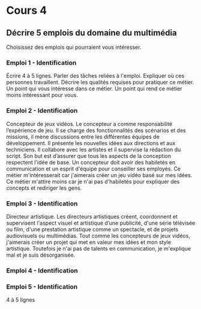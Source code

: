 # Cours 4
## Décrire 5 emplois du domaine du multimédia
Choisissez des emplois qui pourraient vous intéresser. 

### Emploi 1 - Identification
Écrire 4 à 5 lignes. Parler des tâches reliées à l'emploi. Expliquer où ces personnes travaillent. Décrire les qualités requises pour pratiquer ce métier. Un point qui vous intéresse dans ce métier. Un point qui rend ce métier moins intéressant pour vous.  

### Emploi 2 - Identification
Concepteur de jeux vidéos. Le concepteur a comme responsabilité l’expérience de jeu. Il se charge des fonctionnalités des scénarios et des missions, il mène discussions entre les différentes équipes de développement. Il présente les nouvelles idées aux directions et aux techniciens. Il collabore avec les artistes et il supervise la rédaction du script. Son but est d’assurer que tous les aspects de la conception respectent l'idée de base. Un concepteur doit avoir des habiletés en communication et un esprit d'équipe pour conseiller ses employés. Ce métier m'intéresserait car j'aimerais créer un jeu vidéo basé sur mes idées. Ce métier m'attire moins car je n'ai pas d'habiletés pour expliquer des concepts et rediriger les gens.

### Emploi 3 - Identification
Directeur artistique. Les directeurs artistiques créent, coordonnent et supervisent l'aspect visuel et artistique d’une publicité, d'une série télévisée ou film, d'une prestation artistique comme un spectacle, et de projets audiovisuels ou multimédias. Tout comme les concepteurs de jeux vidéos, j'aimerais créer un projet qui met en valeur mes idées et mon style artistique. Toutefois je n'ai pas de talents en communication, je m'explique mal et je suis désorganisée. 

### Emploi 4 - Identification


### Emploi 5 - Identification
4 à 5 lignes


